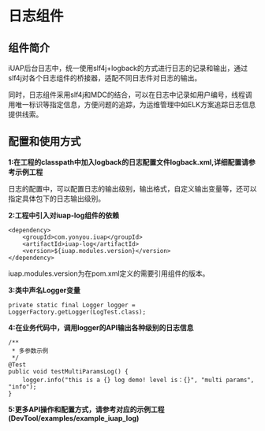 # 日志组件 #

## 组件简介 ##
iUAP后台日志中，统一使用slf4j+logback的方式进行日志的记录和输出，通过slf4j对各个日志组件的桥接器，适配不同日志件对日志的输出。

同时，日志组件采用slf4j和MDC的结合，可以在日志中记录如用户编号，线程调用唯一标识等指定信息，方便问题的追踪，为运维管理中如ELK方案追踪日志信息提供线索。

## 配置和使用方式 ##
**1:在工程的classpath中加入logback的日志配置文件logback.xml,详细配置请参考示例工程**

日志的配置中，可以配置日志的输出级别，输出格式，自定义输出变量等，还可以指定具体包下的日志输出级别。

**2:工程中引入对iuap-log组件的依赖**

	<dependency>
		<groupId>com.yonyou.iuap</groupId>
		<artifactId>iuap-log</artifactId>
		<version>${iuap.modules.version}</version>
	</dependency>

iuap.modules.version为在pom.xml定义的需要引用组件的版本。

**3:类中声名Logger变量**

	private static final Logger logger = LoggerFactory.getLogger(LogTest.class);

**4:在业务代码中，调用logger的API输出各种级别的日志信息**

	/**
	 * 多参数示例
	 */
	@Test
	public void testMultiParamsLog() {
		logger.info("this is a {} log demo! level is：{}", "multi params", "info");
	}


**5:更多API操作和配置方式，请参考对应的示例工程(DevTool/examples/example_iuap_log)**